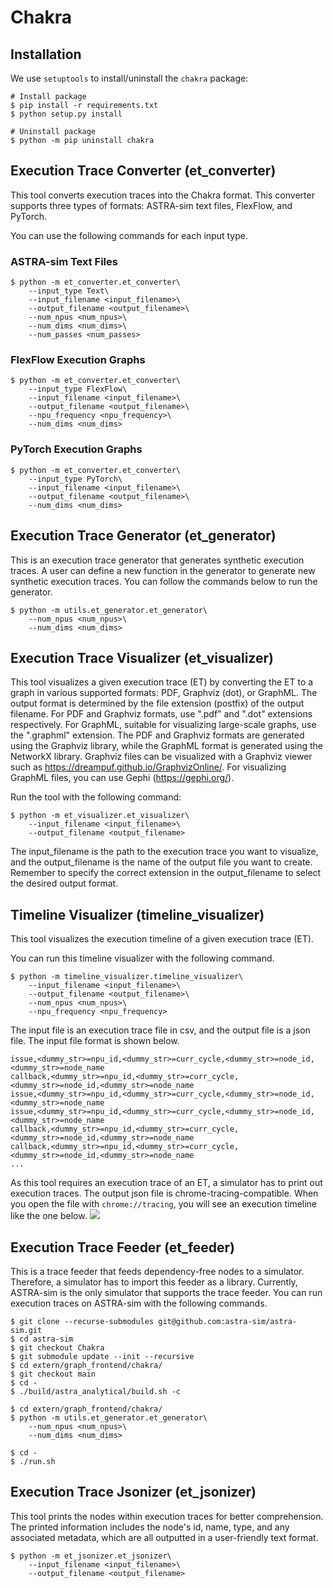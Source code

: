 # Chakra
## Installation
We use `setuptools` to install/uninstall the `chakra` package:
```shell
# Install package
$ pip install -r requirements.txt
$ python setup.py install

# Uninstall package
$ python -m pip uninstall chakra
```

## Execution Trace Converter (et_converter)
This tool converts execution traces into the Chakra format.
This converter supports three types of formats: ASTRA-sim text files, FlexFlow, and PyTorch.

You can use the following commands for each input type.

### ASTRA-sim Text Files
```shell
$ python -m et_converter.et_converter\
    --input_type Text\
    --input_filename <input_filename>\
    --output_filename <output_filename>\
    --num_npus <num_npus>\
    --num_dims <num_dims>\
    --num_passes <num_passes>
```

### FlexFlow Execution Graphs
```shell
$ python -m et_converter.et_converter\
    --input_type FlexFlow\
    --input_filename <input_filename>\
    --output_filename <output_filename>\
    --npu_frequency <npu_frequency>\
    --num_dims <num_dims>
```

### PyTorch Execution Graphs
```shell
$ python -m et_converter.et_converter\
    --input_type PyTorch\
    --input_filename <input_filename>\
    --output_filename <output_filename>\
    --num_dims <num_dims>
```

## Execution Trace Generator (et_generator)
This is an execution trace generator that generates synthetic execution traces.
A user can define a new function in the generator to generate new synthetic execution traces.
You can follow the commands below to run the generator.
```shell
$ python -m utils.et_generator.et_generator\
    --num_npus <num_npus>\
    --num_dims <num_dims>
```

## Execution Trace Visualizer (et_visualizer)
This tool visualizes a given execution trace (ET) by converting the ET to a graph in various supported formats: PDF, Graphviz (dot), or GraphML.
The output format is determined by the file extension (postfix) of the output filename.
For PDF and Graphviz formats, use ".pdf" and ".dot" extensions respectively.
For GraphML, suitable for visualizing large-scale graphs, use the ".graphml" extension. 
The PDF and Graphviz formats are generated using the Graphviz library, while the GraphML format is generated using the NetworkX library. 
Graphviz files can be visualized with a Graphviz viewer such as https://dreampuf.github.io/GraphvizOnline/.
For visualizing GraphML files, you can use Gephi (https://gephi.org/).

Run the tool with the following command:
```shell
$ python -m et_visualizer.et_visualizer\
    --input_filename <input_filename>\
    --output_filename <output_filename>
```

The input_filename is the path to the execution trace you want to visualize, and the output_filename is the name of the output file you want to create.
Remember to specify the correct extension in the output_filename to select the desired output format.

## Timeline Visualizer (timeline_visualizer)
This tool visualizes the execution timeline of a given execution trace (ET).

You can run this timeline visualizer with the following command.
```shell
$ python -m timeline_visualizer.timeline_visualizer\
    --input_filename <input_filename>\
    --output_filename <output_filename>\
    --num_npus <num_npus>\
    --npu_frequency <npu_frequency>
```

The input file is an execution trace file in csv, and the output file is a json file.
The input file format is shown below.
```csv
issue,<dummy_str>=npu_id,<dummy_str>=curr_cycle,<dummy_str>=node_id,<dummy_str>=node_name
callback,<dummy_str>=npu_id,<dummy_str>=curr_cycle,<dummy_str>=node_id,<dummy_str>=node_name
issue,<dummy_str>=npu_id,<dummy_str>=curr_cycle,<dummy_str>=node_id,<dummy_str>=node_name
issue,<dummy_str>=npu_id,<dummy_str>=curr_cycle,<dummy_str>=node_id,<dummy_str>=node_name
callback,<dummy_str>=npu_id,<dummy_str>=curr_cycle,<dummy_str>=node_id,<dummy_str>=node_name
callback,<dummy_str>=npu_id,<dummy_str>=curr_cycle,<dummy_str>=node_id,<dummy_str>=node_name
...
```
As this tool requires an execution trace of an ET, a simulator has to print out execution traces.
The output json file is chrome-tracing-compatible.
When you open the file with `chrome://tracing`, you will see an execution timeline like the one below.
![](doc/timeline_visualizer.png)

## Execution Trace Feeder (et_feeder)
This is a trace feeder that feeds dependency-free nodes to a simulator.
Therefore, a simulator has to import this feeder as a library.
Currently, ASTRA-sim is the only simulator that supports the trace feeder.
You can run execution traces on ASTRA-sim with the following commands.
```
$ git clone --recurse-submodules git@github.com:astra-sim/astra-sim.git
$ cd astra-sim
$ git checkout Chakra
$ git submodule update --init --recursive
$ cd extern/graph_frontend/chakra/
$ git checkout main
$ cd -
$ ./build/astra_analytical/build.sh -c

$ cd extern/graph_frontend/chakra/
$ python -m utils.et_generator.et_generator\
    --num_npus <num_npus>\
    --num_dims <num_dims>

$ cd -
$ ./run.sh
```

## Execution Trace Jsonizer (et_jsonizer)
This tool prints the nodes within execution traces for better comprehension.
The printed information includes the node's id, name, type, and any associated metadata, which are all outputted in a user-friendly text format.
```
$ python -m et_jsonizer.et_jsonizer\
    --input_filename <input_filename>\
    --output_filename <output_filename>
```
